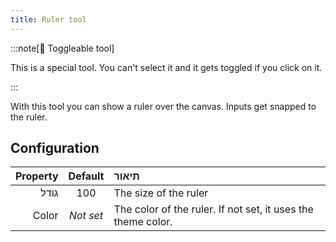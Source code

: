 ```yaml
---
title: Ruler tool
---
```


:::note[🔘 Toggleable tool]

This is a special tool.
You can't select it and it gets toggled if you click on it.

:::

With this tool you can show a ruler over the canvas.
Inputs get snapped to the ruler.

## Configuration

| Property |  Default  | תיאור                                                                                        |
| -------: | :-------: | :------------------------------------------------------------------------------------------- |
|     גודל |    100    | The size of the ruler                                                                        |
|    Color | _Not set_ | The color of the ruler. If not set, it uses the theme color. |
